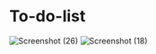 # To-do-list
![Screenshot (26)](https://github.com/user-attachments/assets/52478ec9-1f92-4baa-a75a-d0df99e6729e)
![Screenshot (18)](https://github.com/user-attachments/assets/73cc4834-3a29-4471-8123-d0435d668b11)
